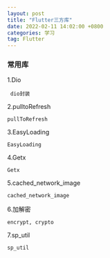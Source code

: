 ```yaml
---
layout: post
title: "Flutter三方库"
date: 2022-02-11 14:02:00 +0800 
categories: 学习
tag: Flutter
---
```

### 常用库 ###
1.Dio
```commandline
 dio封装
```
2.pulltoRefresh
```commandline
pullToRefresh
```
3.EasyLoading
```commandline
EasyLoading
```
4.Getx
```commandline
Getx
```
5.cached_network_image
```commandline
cached_network_image
```
6.加解密
```commandline
encrypt, crypto
```
7.sp_util
```commandline
sp_util
```
